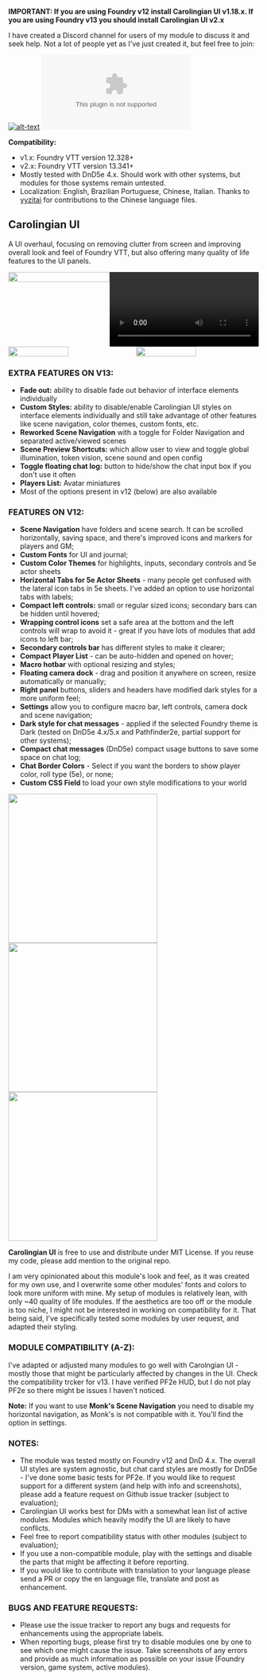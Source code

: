 **IMPORTANT: If you are using Foundry v12 install Carolingian UI v1.18.x. If you are using Foundry v13 you should install Carolingian UI v2.x**

I have created a Discord channel for users of my module to discuss it and seek help. Not a lot of people yet as I've just created it, but feel free to join:

[![alt-text](https://img.shields.io/badge/-Discord-%235662f6?style=for-the-badge)](https://discord.gg/cAuTaTYda3) 
![GitHub Downloads (specific asset, all releases)](https://img.shields.io/github/downloads/crlngn/crlngn-ui/module.zip?color=2b82fc&label=DOWNLOADS&style=for-the-badge)


**Compatibility:** 
- v1.x: Foundry VTT version 12.328+
- v2.x: Foundry VTT version 13.341+
- Mostly tested with DnD5e 4.x. Should work with other systems, but modules for those systems remain untested. 
- Localization: English, Brazilian Portuguese, Chinese, Italian. Thanks to [yyzitai](https://github.com/yyzitai) for contributions to the Chinese language files.

## Carolingian UI
A UI overhaul, focusing on removing clutter from screen and improving overall look and feel of Foundry VTT, but also offering many quality of life features to the UI panels.

<div style="display: flex; flex-direction: row;">
  <img src="https://github.com/crlngn/crlngn-ui/blob/main/demo/crlngn-ui-1.x-sheet-themes.png?raw=true" width="100%" height="auto" />

  <video src="https://github.com/user-attachments/assets/9cc3b4fb-9f9e-45a4-9367-1bc6d255679c" width="100%" height="auto">
  </video>
</div>
  
<div style="display: flex; flex-wrap: wrap; flex-direction: row; gap:2%">
  <img src="https://github.com/crlngn/crlngn-ui/blob/main/demo/carolingian-ui-1.webp?raw=true" width="49%" height="auto" />
  <img src="https://github.com/crlngn/crlngn-ui/blob/main/demo/carolingian-ui-2.webp?raw=true" width="49%" height="auto" />
</div>

### EXTRA FEATURES ON V13:
- **Fade out:** ability to disable fade out behavior of interface elements individually
- **Custom Styles:** ability to disable/enable Carolingian UI styles on interface elements individually and still take advantage of other features like scene navigation, color themes, custom fonts, etc.
- **Reworked Scene Navigation** with a toggle for Folder Navigation and separated active/viewed scenes
- **Scene Preview Shortcuts:** which allow user to view and toggle global illumination, token vision, scene sound and open config
- **Toggle floating chat log:** button to hide/show the chat input box if you don't use it often
- **Players List:** Avatar miniatures
- Most of the options present in v12 (below) are also available

### FEATURES ON V12:
- **Scene Navigation** have folders and scene search. It can be scrolled horizontally, saving space, and there's improved icons and markers for players and GM;
- **Custom Fonts** for UI and journal;
- **Custom Color Themes** for highlights, inputs, secondary controls and 5e actor sheets
- **Horizontal Tabs for 5e Actor Sheets** - many people get confused with the lateral icon tabs in 5e sheets. I've added an option to use horizontal tabs with labels;
- **Compact left controls:** small or regular sized icons; secondary bars can be hidden until hovered;
- **Wrapping control icons** set a safe area at the bottom and the left controls will wrap to avoid it - great if you have lots of modules that add icons to left bar; 
- **Secondary controls bar** has different styles to make it clearer;
- **Compact Player List** - can be auto-hidden and opened on hover;
- **Macro hotbar** with optional resizing and styles;
- **Floating camera dock** - drag and position it anywhere on screen, resize automatically or manually;
- **Right panel** buttons, sliders and headers have modified dark styles for a more uniform feel;
- **Settings** allow you to configure macro bar, left controls, camera dock and scene navigation;
- **Dark style for chat messages** - applied if the selected Foundry theme is Dark (tested on DnD5e 4.x/5.x and Pathfinder2e, partial support for other systems); 
- **Compact chat messages** (DnD5e) compact usage buttons to save some space on chat log;
- **Chat Border Colors** - Select if you want the borders to show player color, roll type (5e), or none;
- **Custom CSS Field** to load your own style modifications to your world

<img src="https://github.com/crlngn/crlngn-ui/blob/main/demo/crlngn-ui-folder-tree.gif?raw=true" width="300px" height="auto" />

<img src="https://github.com/crlngn/crlngn-ui/blob/main/demo/slider-controls.webp?raw=true" width="300px" height="auto" />

<img src="https://github.com/crlngn/crlngn-ui/blob/main/demo/players-list-1.webp?raw=true" width="300px" height="auto" />


**Carolingian UI** is free to use and distribute under MIT License. If you reuse my code, please add mention to the original repo. 

I am very opinionated about this module's look and feel, as it was created for my own use, and I overwrite some other modules' fonts and colors to look more uniform with mine. My setup of modules is relatively lean, with only ~40 quality of life modules. If the aesthetics are too off or the module is too niche, I might not be interested in working on compatibility for it. That being said, I've specifically tested some modules by user request, and adapted their styling.

### MODULE COMPATIBILITY (A-Z):
I've adapted or adjusted many modules to go well with Carolngian UI - mostly those that might be particularly affected by changes in the UI. Check the  compatibility trcker for v13.
I have verified PF2e HUD, but I do not play PF2e so there might be issues I haven't noticed.

**Note:**
If you want to use **Monk's Scene Navigation** you need to disable my horizontal navigation, as Monk's is not compatible with it. You'll find the option in settings.

### NOTES:
- The module was tested mostly on Foundry v12 and DnD 4.x. The overall UI styles are system agnostic, but chat card styles are mostly for DnD5e - I've done some basic tests for PF2e. If you would like to request support for a different system (and help with info and screenshots), please add a feature request on Github issue tracker (subject to evaluation);
- Carolingian UI works best for DMs with a somewhat lean list of active modules. Modules which heavily modify the UI are likely to have conflicts.
- Feel free to report compatibility status with other modules (subject to evaluation);
- If you use a non-compatible module, play with the settings and disable the parts that might be affecting it before reporting.
- If you would like to contribute with translation to your language please send a PR or copy the en language file, translate and post as enhancement.

### BUGS AND FEATURE REQUESTS:
- Please use the issue tracker to report any bugs and requests for enhancements using the appropriate labels.
- When reporting bugs, please first try to disable modules one by one to see which one might cause the issue. Take screenshots of any errors and provide as much information as possible on your issue (Foundry version, game system, active modules). 
